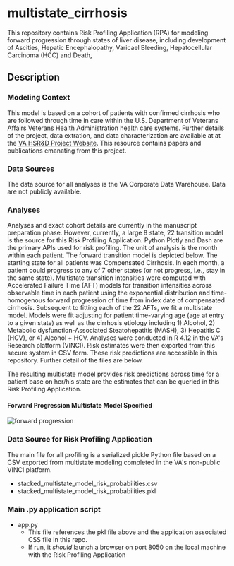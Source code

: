 # multistate_cirrhosis
This repository contains Risk Profiling Application (RPA) for modeling forward progression through states of liver disease, including development of Ascities, Hepatic Encephalopathy, Varicael Bleeding, Hepatocellular Carcinoma (HCC) and Death, 

## Description
### Modeling Context
This model is based on a cohort of patients with confirmed cirrhosis who are followed through time in care within the U.S. Department of Veterans Affairs Veterans Health Administration health care systems. Further details of the project, data extration, and data characterization are available at at the [VA HSR&D 
Project Website](https://www.hsrd.research.va.gov/research/abstracts.cfm?Project_ID=2141706339). This resource contains papers and publications emanating from this project.

### Data Sources
The data source for all analyses is the VA Corporate Data Warehouse. Data are not publicly available. 

### Analyses
Analyses and exact cohort details are currently in the manuscript preparation phase. However, currently, a large 8 state, 22 transition model is the source for this Risk Profiling Application. Python Plotly and Dash are the primary APIs used for risk profiling. The unit of analysis is the month within each patient. The forward transition model is depicted below. The starting state for all patients was Compensated Cirrhosis. In each month, a patient could progress to any of 7 other states (or not progress, i.e., stay in the same state). Multistate transition intensities were computed with Accelerated Failure Time (AFT) models for transition intensities across observable time in each patient using the exponential distribution and time-homogenous forward progression of time from index date of compensated cirrhosis. Subsequent to fitting each of the 22 AFTs, we fit a multistate model. Models were fit adjusting for patient time-varying age (age at entry to a given state) as well as the cirrhosis etiology including 1) Alcohol, 2) Metabolic dysfunction-Associated Steatohepatitis (MASH), 3) Hepatitis C (HCV), or 4) Alcohol + HCV. Analyses were conducted in R 4.12 in the VA's Research platform (VINCI). Risk estimates were then exported from this secure system in CSV form. These risk predictions are accessible in this repository. Further detail of the files are below. 

The resulting multistate model provides risk predictions across time for a patient base on her/his state are the estimates that can be queried in this Risk Profiling Application. 

#### Forward Progression Multistate Model Specified
![forward progression](https://github.com/thomtaylorbcm/multistate_cirrhosis/assets/158203493/5c674816-2379-4e88-bdcd-099edd2bfb62")

### Data Source for Risk Profiling Application
The main file for all profiling is a serialized pickle Python file based on a CSV exported from multistate modeling completed in the VA's non-public VINCI platform. 
- stacked_multistate_model_risk_probabilities.csv
- stacked_multistate_model_risk_probabilities.pkl

### Main .py application script
- app.py
  - This file references the pkl file above and the application associated CSS file in this repo.
  - If run, it *should* launch a browser on port 8050 on the local machine with the Risk Profiling Application



